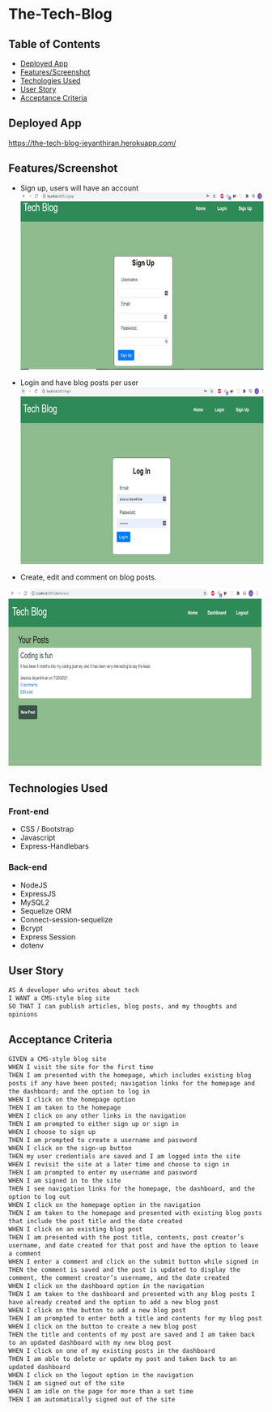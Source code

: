 # The-Tech-Blog


## Table of Contents
* [Deployed App](#deployedapp)
* [Features/Screenshot](#screenshot)
* [Techologies Used](#technologiesused)
* [User Story](#userstory)
* [Acceptance Criteria](#acceptancecriteria)


## Deployed App
https://the-tech-blog-jeyanthiran.herokuapp.com/

## Features/Screenshot

* Sign up, users will have an account 
<img src="public/images/techblogss2.JPG" width=500 height = 350> </br>

* Login and have blog posts per user
<img src="public/images/techblogss1.JPG" width=500 height = 350> </br>

* Create, edit and comment on blog posts.
<img src="public/images/techblogss.JPG" width=500 height = 350>


## Technologies Used
### Front-end
* CSS / Bootstrap
* Javascript
* Express-Handlebars

### Back-end
* NodeJS
* ExpressJS
* MySQL2
* Sequelize ORM
* Connect-session-sequelize
* Bcrypt
* Express Session
* dotenv

## User Story
```
AS A developer who writes about tech
I WANT a CMS-style blog site
SO THAT I can publish articles, blog posts, and my thoughts and opinions
```

## Acceptance Criteria
```
GIVEN a CMS-style blog site
WHEN I visit the site for the first time
THEN I am presented with the homepage, which includes existing blog posts if any have been posted; navigation links for the homepage and the dashboard; and the option to log in
WHEN I click on the homepage option
THEN I am taken to the homepage
WHEN I click on any other links in the navigation
THEN I am prompted to either sign up or sign in
WHEN I choose to sign up
THEN I am prompted to create a username and password
WHEN I click on the sign-up button
THEN my user credentials are saved and I am logged into the site
WHEN I revisit the site at a later time and choose to sign in
THEN I am prompted to enter my username and password
WHEN I am signed in to the site
THEN I see navigation links for the homepage, the dashboard, and the option to log out
WHEN I click on the homepage option in the navigation
THEN I am taken to the homepage and presented with existing blog posts that include the post title and the date created
WHEN I click on an existing blog post
THEN I am presented with the post title, contents, post creator’s username, and date created for that post and have the option to leave a comment
WHEN I enter a comment and click on the submit button while signed in
THEN the comment is saved and the post is updated to display the comment, the comment creator’s username, and the date created
WHEN I click on the dashboard option in the navigation
THEN I am taken to the dashboard and presented with any blog posts I have already created and the option to add a new blog post
WHEN I click on the button to add a new blog post
THEN I am prompted to enter both a title and contents for my blog post
WHEN I click on the button to create a new blog post
THEN the title and contents of my post are saved and I am taken back to an updated dashboard with my new blog post
WHEN I click on one of my existing posts in the dashboard
THEN I am able to delete or update my post and taken back to an updated dashboard
WHEN I click on the logout option in the navigation
THEN I am signed out of the site
WHEN I am idle on the page for more than a set time
THEN I am automatically signed out of the site 
```
